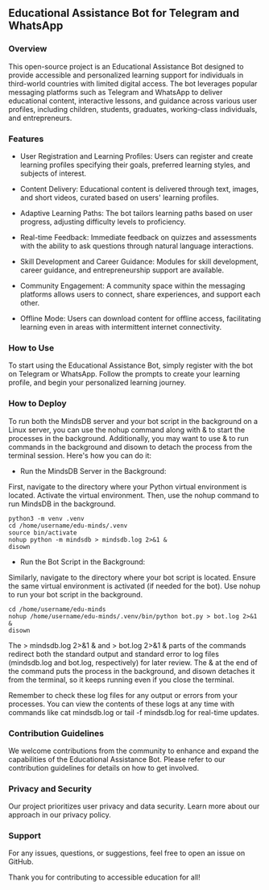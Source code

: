 
## Educational Assistance Bot for Telegram and WhatsApp
### Overview
This open-source project is an Educational Assistance Bot designed to provide accessible and personalized learning support for individuals in third-world countries with limited digital access. The bot leverages popular messaging platforms such as Telegram and WhatsApp to deliver educational content, interactive lessons, and guidance across various user profiles, including children, students, graduates, working-class individuals, and entrepreneurs.

### Features
- User Registration and Learning Profiles: Users can register and create learning profiles specifying their goals, preferred learning styles, and subjects of interest.

- Content Delivery: Educational content is delivered through text, images, and short videos, curated based on users' learning profiles.

- Adaptive Learning Paths: The bot tailors learning paths based on user progress, adjusting difficulty levels to proficiency.

- Real-time Feedback: Immediate feedback on quizzes and assessments with the ability to ask questions through natural language interactions.

- Skill Development and Career Guidance: Modules for skill development, career guidance, and entrepreneurship support are available.

- Community Engagement: A community space within the messaging platforms allows users to connect, share experiences, and support each other.

- Offline Mode: Users can download content for offline access, facilitating learning even in areas with intermittent internet connectivity.

### How to Use
To start using the Educational Assistance Bot, simply register with the bot on Telegram or WhatsApp. Follow the prompts to create your learning profile, and begin your personalized learning journey.

### How to Deploy
To run both the MindsDB server and your bot script in the background on a Linux server, you can use the nohup command along with & to start the processes in the background. Additionally, you may want to use & to run commands in the background and disown to detach the process from the terminal session. Here's how you can do it:

- Run the MindsDB Server in the Background:

First, navigate to the directory where your Python virtual environment is located.
Activate the virtual environment.
Then, use the nohup command to run MindsDB in the background.
```
python3 -m venv .venv
cd /home/username/edu-minds/.venv
source bin/activate
nohup python -m mindsdb > mindsdb.log 2>&1 &
disown
```
- Run the Bot Script in the Background:

Similarly, navigate to the directory where your bot script is located.
Ensure the same virtual environment is activated (if needed for the bot).
Use nohup to run your bot script in the background.
```
cd /home/username/edu-minds
nohup /home/username/edu-minds/.venv/bin/python bot.py > bot.log 2>&1 &
disown
```

The > mindsdb.log 2>&1 & and > bot.log 2>&1 & parts of the commands redirect both the standard output and standard error to log files (mindsdb.log and bot.log, respectively) for later review. The & at the end of the command puts the process in the background, and disown detaches it from the terminal, so it keeps running even if you close the terminal.

Remember to check these log files for any output or errors from your processes. You can view the contents of these logs at any time with commands like cat mindsdb.log or tail -f mindsdb.log for real-time updates.

### Contribution Guidelines
We welcome contributions from the community to enhance and expand the capabilities of the Educational Assistance Bot. Please refer to our contribution guidelines for details on how to get involved.

### Privacy and Security
Our project prioritizes user privacy and data security. Learn more about our approach in our privacy policy.

### Support
For any issues, questions, or suggestions, feel free to open an issue on GitHub.

Thank you for contributing to accessible education for all!